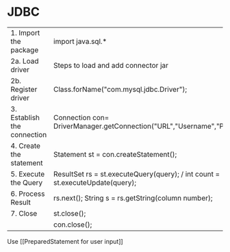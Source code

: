 # JDBC

|                             |                                                                               |
|-----------------------------|-------------------------------------------------------------------------------|
| 1. Import the package       | import java.sql.*                                                             |
| 2a. Load driver             | Steps to load and add connector jar                                           |
| 2b. Register driver         | Class.forName("com.mysql.jdbc.Driver");                                       |
| 3. Establish the connection | Connection con= DriverManager.getConnection("URL","Username","Password");     |
| 4. Create the statement     | Statement st = con.createStatement();                                         |
| 5. Execute the Query        | ResultSet rs = st.executeQuery(query); / int count = st.executeUpdate(query); |
| 6. Process Result           | rs.next(); String s = rs.getString(column number);                            |
| 7. Close                    | st.close();                                                                   |
|                             | con.close();                                                                  |

Use [[PreparedStatement for user input]]
